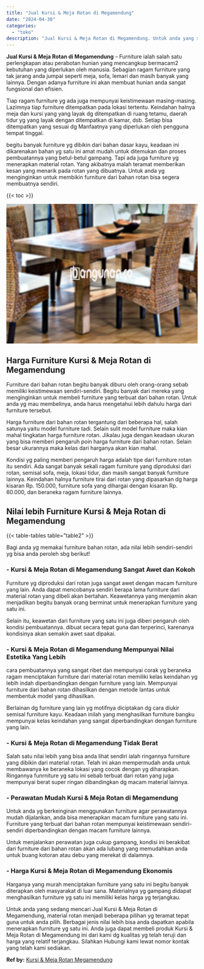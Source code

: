 ```yaml
---
title: "Jual Kursi & Meja Rotan di Megamendung"
date: "2024-04-30"
categories: 
  - "toko"
description: "Jual Kursi & Meja Rotan di Megamendung. Untuk anda yang sedang mencari Jual Kursi & Meja Rotan di Megamendung, material rotan menjadi beberapa pilihan yg ter..."
---
```


**Jual Kursi & Meja Rotan di Megamendung** – Furniture ialah salah satu perlengkapan atau perabotan hunian yang mencangkup bermacam2 kebutuhan yang diperlukan oleh manusia. Sebagian ragam furniture yang tak jarang anda jumpai seperti meja, sofa, lemari dan masih banyak yang lainnya. Dengan adanya furniture ini akan membuat hunian anda sangat fungsional dan efisien.

Tiap ragam furniture yg ada juga mempunyai keistimewaan masing-masing. Lazimnya tiap furniture ditempatkan pada lokasi tertentu. Keindahan halnya meja dan kursi yang yang layak dg ditempatkan di ruang tetamu, daerah tidur yg yang layak dengan ditempatkan di kamar, dsb. Setiap bisa ditempatkan yang sesuai dg Manfaatnya yang diperlukan oleh pengguna tempat tinggal.

begitu banyak furniture yg dibikin dari bahan dasar kayu, keadaan ini dikarenakan bahan yg satu ini amat mudah untuk ditemukan dan proses pembuatannya yang betul-betul gampang. Tapi ada juga furniture yg menerapkan material rotan. Yang akibatnya malah teramat memberikan kesan yang menarik pada rotan yang dibuatnya. Untuk anda yg menginginkan untuk membikin furniture dari bahan rotan bisa segera membuatnya sendiri.

{{< toc >}}

![Jual Kursi & Meja Rotan di Megamendung](/images/kursi-meja-rotan-murah08.png)

## Harga Furniture Kursi & Meja Rotan di Megamendung

Furniture dari bahan rotan begitu banyak diburu oleh orang-orang sebab memiliki keistimewaan sendiri-sendiri. Begitu banyak dari mereka yang menginginkan untuk membeli furniture yang terbuat dari bahan rotan. Untuk anda yg mau membelinya, anda harus mengetahui lebih dahulu harga dari furniture tersebut.

Harga furniture dari bahan rotan tergantung dari beberapa hal, salah satunya yaitu model furniture tadi. Selain sulit model furniture maka kian mahal tingkatan harga furniture rotan. Jikalau juga dengan keadaan ukuran yang bisa memberi pengaruh poin harga furniture dari bahan rotan. Selain besar ukurannya maka kelas dari harganya akan kian mahal.

Kondisi yg paling memberi pengaruh harga adalah tipe dari furniture rotan itu sendiri. Ada sangat banyak sekali ragam furniture yang diproduksi dari rotan, semisal sofa, meja, lokasi tidur, dan masih sangat banyak furniture lainnya. Keindahan halnya furniture tirai dari rotan yang dipasarkan dg harga kisaran Rp. 150.000, furniture sofa yang dihargai dengan kisaran Rp. 60.000, dan beraneka ragam furniture lainnya.

## Nilai lebih Furniture Kursi & Meja Rotan di Megamendung

{{< table-tables table="table2" >}}

Bagi anda yg memakai furniture bahan rotan, ada nilai lebih sendiri-sendiri yg bisa anda peroleh sbg berikut!

### \- Kursi & Meja Rotan di Megamendung Sangat Awet dan Kokoh

Furniture yg diproduksi dari rotan juga sangat awet dengan macam furniture yang lain. Anda dapat mencobanya sendiri berapa lama furniture dari material rotan yang dibeli akan bertahan. Keawetannya yang menjamin akan menjadikan begitu banyak orang berminat untuk menerapkan furniture yang satu ini.

Selain itu, keawetan dari furniture yang satu ini juga diberi pengaruh oleh kondisi pembuatannya. dibuat secara tepat guna dan terperinci, karenanya kondisinya akan semakin awet saat dipakai.

### \- Kursi & Meja Rotan di Megamendung Mempunyai Nilai Estetika Yang Lebih

cara pembuatannya yang sangat ribet dan mempunyai corak yg beraneka ragam menciptakan furniture dari material rotan memiliki kelas keindahan yg lebih indah diperbandingkan dengan furniture yang lain. Mempunyai furniture dari bahan rotan dihasilkan dengan metode lantas untuk membentuk model yang dihasilkan.

Berlainan dg furniture yang lain yg motifnya diciptakan dg cara diukir semisal furniture kayu. Keadaan inilah yang menghasilkan furniture bangku mempunyai kelas keindahan yang sangat diperbandingkan dengan furniture yang lain.

### \- Kursi & Meja Rotan di Megamendung Tidak Berat

Salah satu nilai lebih yang bisa anda lihat sendiri ialah ringannya furniture yang dibikin dari material rotan. Telah ini akan mempermudah anda untuk membawanya ke beraneka lokasi yang cocok dengan yg diharapkan. Ringannya funrniture yg satu ini sebab terbuat dari rotan yang juga mempunyai berat super ringan dibandingkan dg macam material lainnya.

### \- Perawatan Mudah Kursi & Meja Rotan di Megamendung

Untuk anda yg berkeinginan menggunakan furniture agar perawatannya mudah dijalankan, anda bisa menerapkan macam furniture yang satu ini. Furniture yang terbuat dari bahan rotan mempunyai keistimewaan sendiri-sendiri diperbandingkan dengan macam furniture lainnya.

Untuk menjalankan perawatan juga cukup gampang, kondisi ini berakibat dari furniture dari bahan rotan akan ada lubang yang memudahkan anda untuk buang kotoran atau debu yang merekat di dalamnya.

### \- Harga Kursi & Meja Rotan di Megamendung Ekonomis

Harganya yang murah menciptakan furniture yang satu ini begitu banyak diterapkan oleh masyarakat di luar sana. Materialnya yg gampang didapat menghasilkan furniture yg satu ini memiliki kelas harga yg terjangkau.

Untuk anda yang sedang mencari Jual Kursi & Meja Rotan di Megamendung, material rotan menjadi beberapa pilihan yg teramat tepat guna untuk anda pilih. Berbagai jenis nilai lebih bisa anda dapatkan apabila menerapkan furniture yg satu ini. Anda juga dapat membeli produk Kursi & Meja Rotan di Megamendung ini dari kami dg kualitas yg telah teruji dan harga yang relatif terjangkau. Silahkan Hubungi kami lewat nomor kontak yang telah kami sediakan.

**Ref by:** [Kursi & Meja Rotan Megamendung](https://id.wikipedia.org/wiki/Kursi)
